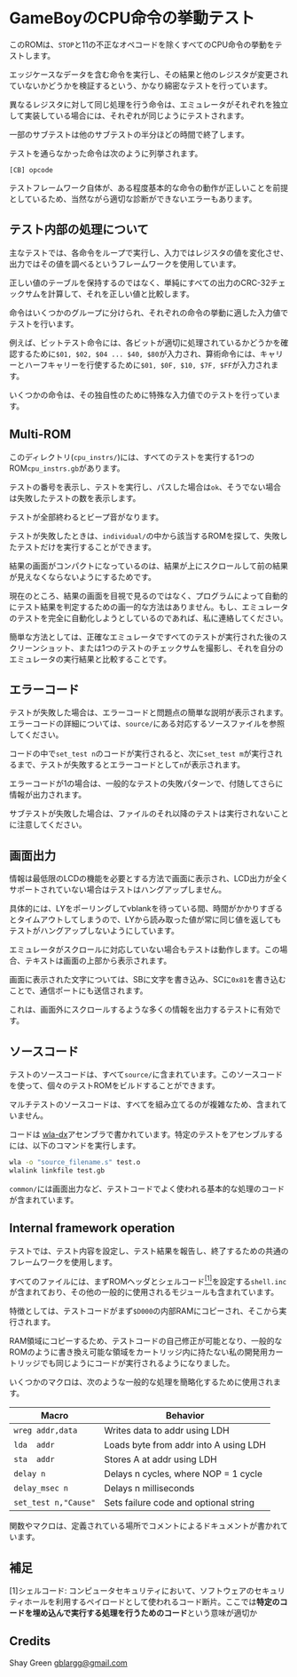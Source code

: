 # GameBoyのCPU命令の挙動テスト

このROMは、`STOP`と11の不正なオペコードを除くすべてのCPU命令の挙動をテストします。

エッジケースなデータを含む命令を実行し、その結果と他のレジスタが変更されていないかどうかを検証するという、かなり綿密なテストを行っています。

異なるレジスタに対して同じ処理を行う命令は、エミュレータがそれぞれを独立して実装している場合には、それぞれが同じようにテストされます。

一部のサブテストは他のサブテストの半分ほどの時間で終了します。

テストを通らなかった命令は次のように列挙されます。

```
[CB] opcode
```

テストフレームワーク自体が、ある程度基本的な命令の動作が正しいことを前提としているため、当然ながら適切な診断ができないエラーもあります。

## テスト内部の処理について

主なテストでは、各命令をループで実行し、入力ではレジスタの値を変化させ、出力ではその値を調べるというフレームワークを使用しています。

正しい値のテーブルを保持するのではなく、単純にすべての出力のCRC-32チェックサムを計算して、それを正しい値と比較します。

命令はいくつかのグループに分けられ、それぞれの命令の挙動に適した入力値でテストを行います。

例えば、ビットテスト命令には、各ビットが適切に処理されているかどうかを確認するために`$01, $02, $04 ... $40, $80`が入力され、算術命令には、キャリーとハーフキャリーを行使するために`$01, $0F, $10, $7F, $FF`が入力されます。

いくつかの命令は、その独自性のために特殊な入力値でのテストを行っています。

## Multi-ROM

このディレクトリ(`cpu_instrs/`)には、すべてのテストを実行する1つのROM`cpu_instrs.gb`があります。

テストの番号を表示し、テストを実行し、パスした場合は`ok`、そうでない場合は失敗したテストの数を表示します。

テストが全部終わるとビープ音がなります。

テストが失敗したときは、`individual/`の中から該当するROMを探して、失敗したテストだけを実行することができます。

結果の画面がコンパクトになっているのは、結果が上にスクロールして前の結果が見えなくならないようにするためです。

現在のところ、結果の画面を目視で見るのではなく、プログラムによって自動的にテスト結果を判定するための画一的な方法はありません。もし、エミュレータのテストを完全に自動化しようとしているのであれば、私に連絡してください。

簡単な方法としては、正確なエミュレータですべてのテストが実行された後のスクリーンショット、または1つのテストのチェックサムを撮影し、それを自分のエミュレータの実行結果と比較することです。

## エラーコード

テストが失敗した場合は、エラーコードと問題点の簡単な説明が表示されます。エラーコードの詳細については、`source/`にある対応するソースファイルを参照してください。

コードの中で`set_test n`のコードが実行されると、次に`set_test m`が実行されるまで、テストが失敗するとエラーコードとして`n`が表示されます。

エラーコードが1の場合は、一般的なテストの失敗パターンで、付随してさらに情報が出力されます。

サブテストが失敗した場合は、ファイルのそれ以降のテストは実行されないことに注意してください。

## 画面出力

情報は最低限のLCDの機能を必要とする方法で画面に表示され、LCD出力が全くサポートされていない場合はテストはハングアップしません。

具体的には、LYをポーリングしてvblankを待っている間、時間がかかりすぎるとタイムアウトしてしまうので、LYから読み取った値が常に同じ値を返してもテストがハングアップしないようにしています。

エミュレータがスクロールに対応していない場合もテストは動作します。この場合、テキストは画面の上部から表示されます。

画面に表示された文字については、SBに文字を書き込み、SCに`0x81`を書き込むことで、通信ポートにも送信されます。

これは、画面外にスクロールするような多くの情報を出力するテストに有効です。

## ソースコード

テストのソースコードは、すべて`source/`に含まれています。このソースコードを使って、個々のテストROMをビルドすることができます。

マルチテストのソースコードは、すべてを組み立てるのが複雑なため、含まれていません。

コードは [wla-dx](https://github.com/vhelin/wla-dx)アセンブラで書かれています。特定のテストをアセンブルするには、以下のコマンドを実行します。

```sh
wla -o "source_filename.s" test.o
wlalink linkfile test.gb
```

`common/`には画面出力など、テストコードでよく使われる基本的な処理のコードが含まれています。

## Internal framework operation

テストでは、テスト内容を設定し、テスト結果を報告し、終了するための共通のフレームワークを使用します。

すべてのファイルには、まずROMヘッダとシェルコード[<sup>[1]</sup>](#shellcode)を設定する`shell.inc`が含まれており、その他の一般的に使用されるモジュールも含まれています。

特徴としては、テストコードがまず`$D000`の内部RAMにコピーされ、そこから実行されます。

RAM領域にコピーするため、テストコードの自己修正が可能となり、一般的なROMのように書き換え可能な領域をカートリッジ内に持たない私の開発用カートリッジでも同じようにコードが実行されるようになりました。

いくつかのマクロは、次のような一般的な処理を簡略化するために使用されます。

Macro | Behavior
-- | -- 
`wreg addr,data` | Writes data to addr using LDH
`lda  addr`          | Loads byte from addr into A using LDH
`sta  addr`          | Stores A at addr using LDH
`delay n`            | Delays n cycles, where NOP = 1 cycle
`delay_msec n`       | Delays n milliseconds
`set_test n,"Cause"` | Sets failure code and optional string

関数やマクロは、定義されている場所でコメントによるドキュメントが書かれています。

## 補足

<a name="shellcode">[1]</a>シェルコード: コンピュータセキュリティにおいて、ソフトウェアのセキュリティホールを利用するペイロードとして使われるコード断片。ここでは**特定のコードを埋め込んで実行する処理を行うためのコード**という意味が適切か

## Credits

Shay Green <gblargg@gmail.com>
